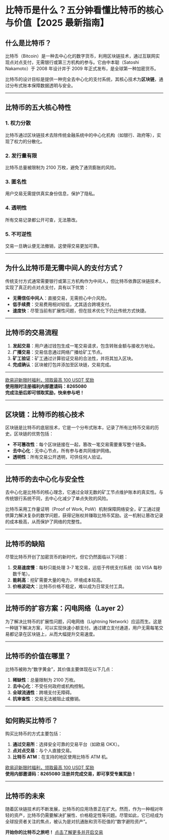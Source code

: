 # 比特币是什么？五分钟看懂比特币的核心与价值【2025 最新指南】



## 什么是比特币？

比特币（Bitcoin）是一种去中心化的数字货币，利用区块链技术，通过互联网实现点对点支付，无需银行或第三方机构的参与。它由中本聪（Satoshi Nakamoto）于 2008 年设计并于 2009 年正式发布，是全球第一种加密货币。

比特币的设计目标是提供一种完全去中心化的支付系统，其核心技术为**区块链**，通过分布式账本保障数据透明与安全。

---

## 比特币的五大核心特性

### 1. 权力分散
比特币通过区块链技术去除传统金融系统中的中心化机构（如银行、政府等），实现了权力的分散化。

### 2. 发行量有限
比特币总量被限制为 2100 万枚，避免了通货膨胀的风险。

### 3. 匿名性
用户交易无需提供真实身份信息，保护了隐私。

### 4. 透明性
所有交易记录都公开可查，无法篡改。

### 5. 不可逆性
交易一旦确认便无法撤销，这使得交易更加可靠。

---

## 为什么比特币是无需中间人的支付方式？

传统支付方式通常需要银行或第三方机构作为中间人，但比特币依靠区块链技术，实现了真正的点对点支付，具有以下优势：
- **无需信任中间人**：直接交易，无需担心中介风险。
- **低手续费**：交易费用相对较低，尤其适合跨境支付。
- **速度快**：尽管当前有扩展性问题，但在技术优化下仍比传统方式快捷。

---

## 比特币的交易流程

1. **发起交易**：用户通过钱包生成一笔交易请求，包含转账金额与接收方地址。
2. **广播交易**：交易信息通过网络广播给矿工节点。
3. **矿工验证**：矿工通过计算验证交易的合法性，并将其加入区块。
4. **完成确认**：区块被打包并添加至区块链，交易完成。

---
[欧易迎新限时福利，领取最高 100 USDT 奖励](https://bit.ly/OKXe)  
**使用限时注册福利内部邀请码：8265080**  
**完成注册后即可领取奖励，快来参与吧！**

---

## 区块链：比特币的核心技术

区块链是比特币的底层技术，它是一个分布式账本，记录了所有比特币交易的历史。区块链的优势包括：
- **不可篡改性**：每个区块链接在一起，篡改一笔交易需要重写整个链条。
- **去中心化**：无中心节点，所有参与者共同维护网络。
- **透明性**：所有交易公开透明，可供任何人验证。

---

## 比特币的去中心化与安全性

去中心化是比特币的核心理念，它通过全球无数的矿工节点维护账本的真实性。与传统银行系统不同，去中心化减少了单点失败的风险。

比特币采用工作量证明（Proof of Work, PoW）机制保障网络安全，矿工通过提供算力解决复杂的数学问题，获得记账权并赚取比特币奖励。这一机制让篡改记录的成本极高，从而保护了网络的完整性。

---

## 比特币的缺陷

尽管比特币开创了加密货币的新时代，但它仍然面临以下问题：
1. **交易速度慢**：每秒只能处理 3-7 笔交易，远低于传统支付系统（如 VISA 每秒数千笔）。
2. **能耗高**：挖矿需要大量的电力，环境成本较高。
3. **价格波动大**：比特币价格不稳定，难以成为日常支付工具。

---

## 比特币的扩容方案：闪电网络（Layer 2）

为了解决比特币的扩展性问题，闪电网络（Lightning Network）应运而生。这是一种链下解决方案，可以实现快速小额支付。通过建立支付通道，用户无需每笔交易都记录在区块链上，从而大幅提升交易速度。

---

## 比特币的价值在哪里？

比特币被称为“数字黄金”，其价值主要体现在以下几点：
1. **稀缺性**：总量限制为 2100 万枚。
2. **去中心化**：不受任何政府或机构控制。
3. **全球流通性**：跨境支付无障碍。
4. **抗审查性**：交易无法被阻止或撤销。

---

## 如何购买比特币？

购买比特币的方式主要包括：
1. **通过交易所**：选择安全可靠的交易平台（如欧易 OKX）。
2. **点对点交易**：与个人直接交易。
3. **比特币 ATM**：在支持的地区使用比特币 ATM 机。

[欧易迎新限时福利，领取最高 100 USDT 奖励](https://bit.ly/OKXe)  
**使用内部邀请码：8265080 注册并完成交易，即可享受专属奖励！**

---

## 比特币的未来

随着区块链技术的不断发展，比特币的应用场景正在扩大。然而，作为一种相对年轻的资产，比特币仍需要解决扩展性、价格稳定性等问题。尽管如此，它已经成为全球投资者关注的焦点，被认为是对抗通胀和货币贬值的“数字避险资产”。

**开始你的比特币之旅吧！**
[点击了解更多并开启交易](https://bit.ly/OKXe)
